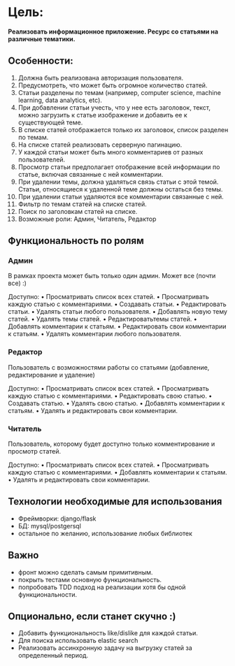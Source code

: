 # **Цель:**

**Реализовать информационное приложение. Ресурс со статьями на различные тематики.**

## Особенности:

1. Должна быть реализована авторизация пользователя.
2. Предусмотреть, что может быть огромное количество статей.
3. Статьи разделены по темам (например, computer science, machine learning, data analytics, etc).
4. При добавлении статьи учесть, что у нее есть заголовок, текст, можно загрузить к статье изображение и добавить ее к существующей теме.
5. В списке статей отображается только их заголовок, список разделен по темам.
6. На списке статей реализовать серверную пагинацию.
7. У каждой статьи может быть много комментариев от разных пользователей.
8. Просмотр статьи предполагает отображение всей информации по статье, включая связанные с ней комментарии.
9. При удалении темы, должна удаляться связь статьи с этой темой. Статьи, относящиеся к удаленной теме должны остаться без темы.
10. При удалении статьи удаляются все комментарии связанные с ней.
11. Фильтр по темам статей на списке статей.
12. Поиск по заголовкам статей на списке.
13. Возможные роли: Админ, Читатель, Редактор

## Функциональность по ролям

### Админ

В рамках проекта может быть только один админ. Может все (почти все) :)

Доступно:
• Просматривать список всех статей.
• Просматривать каждую статью с комментариями.
• Создавать статьи.
• Редактировать статьи.
• Удалять статьи любого пользователя.
• Добавлять новую тему статей.
• Удалять темы статей.
• Редактироватьтемы статей.
• Добавлять комментарии к статьям.
• Редактировать свои комментарии к статьям.
• Удалять комментарии любого пользователя.

### Редактор

Пользователь с возможностями работы со статьями (добавление, редактирование и удаление)

Доступно:
• Просматривать список всех статей.
• Просматривать каждую статью с комментариями.
• Редактировать свою статью.
• Создавать статью.
• Удалять свою статью.
• Добавлять комментарии к статьям.
• Удалять и редактировать свои комментарии.

### Читатель

Пользователь, которому будет доступно только комментирование и просмотр статей.

Доступно:
• Просматривать список всех статей.
• Просматривать каждую статью с комментариями.
• Добавлять комментарии к статьям.
• Удалять и редактировать свои комментарии.

## Технологии необходимые для использования

- Фреймворки: django/flask
- БД: mysql/postgersql
- остальное по желанию, использование любых библиотек

## Важно

- фронт можно сделать самым примитивным.
- покрыть тестами основную функциональность.
- попробовать TDD подход на реализации хотя бы одной функциональности.

## Опционально, если станет скучно :)

- Добавить функциональность like/dislike для каждой статьи.
- Для поиска использовать elastic search
- Реализовать ассинхронную задачу на выгрузку статей за определенный период.
